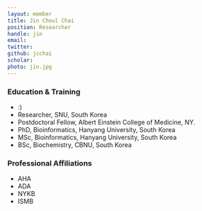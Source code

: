 ```yaml
---
layout: member
title: Jin Choul Chai
position: Researcher
handle: jin
email:
twitter:
github: jcchai
scholar: 
photo: jin.jpg
---
```


<!--Dr. Chai is a researcher at the SNU-->

<!--
Dr. Chai is an Postdoc at the Albert Einstein College of Medicine in the Department of Epidemiology and Population Health.
-->

<!--
### Hi
-->

### Education & Training
- :)
- Researcher, SNU, South Korea
- Postdoctoral Fellow, Albert Einstein College of Medicine, NY.
- PhD, Bioinformatics, Hanyang University, South Korea
- MSc, Bioinformatics, Hanyang University, South Korea
- BSc, Biochemistry, CBNU, South Korea

<!--
### Professional Service
-->
### Professional Affiliations

- AHA
- ADA
- NYKB
- ISMB

<!--
bundle exec jekyll serve

He trained as a bioinformatician with a particular focus on human genomics and neuroscience. His PhD project involved in National Autism Research Project - [The Cooperative Research Centre for Living with Autism](http://www.autismcrc.com.au/) - for the genomic sequencing project of Australian Autism families ([An et al. (2014)](https://www.nature.com/articles/tp201438)).

During the postdoctoral training with [Dr. Stephan Sanders at UCSF](https://sanderslab.github.io/team/stephansanders), he worked on the analysis of whole genome sequencing data for the discovery of noncoding loci in ASD ([An et al. (2018)](https://www.nature.com/articles/s41588-018-0107-y), [Werling et al. (2018)](http://science.sciencemag.org/content/362/6420/eaat6576.long)). Working with numerous collaborators, he played an integral role in developing a framework to identify high-confidence de novo and rare inherited variant from whole genome sequencing data and performing a rigorous association test to identify ASD associated noncoding loci.<200b>

As a PI, Dr. An leads the team studying the etiology of developmental disorders through the discovery of genetic risk factors. The team is working on the analysis of whole exome and genome sequencing data to identify de novo and noncoding mutations associated with developmental and neurological disorders.

-->






